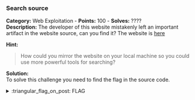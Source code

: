 ### Search source
**Category:** Web Exploitation - **Points:** 100 - **Solves:** ????  
**Description:** The developer of this website mistakenly left an important artifact in the website source, can you find it? The website is [here](http://saturn.picoctf.net:58133/)  

**Hint:**
> How could you mirror the website on your local machine so you could use more powerful tools for searching?  

**Solution:**  
To solve this challenge you need to find the flag in the source code.  


<details>
  <summary>:triangular_flag_on_post: FLAG</summary>

  ```
  picoCTF{1nsp3ti0n_0f_w3bpag3s_587d12b8}
  ```
</details>

